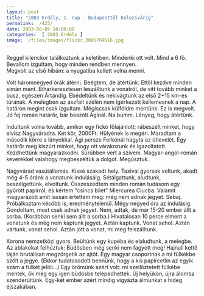 ```yaml
---
layout: post
title: "2003 Erdély, 1. nap - Budapesttől Kolozsvárig"
permalink:  /425/ 
date: 2003-08-05 10:00:00
categories:  [ 2003 Erdély ] 
image:  /files/images/flickr_3086769616.jpg 
---
```

Reggel kilenckor találkoztunk a keletiben. Mindenki ott volt. Mind a 6 fő. Bevallom izgultam, hogy minden rendben mennyen.  
Megvolt az első hibám: a nyugatiba kellett volna menni.

Volt háromnegyed órák átérni. Beégtem, de átértünk. Ettől kezdve minden simán ment. Biharkeresztesen leszálltunk a vonatról, de vitt tovább minket a busz, egészen Ártándig. Ebédeltünk és nekivágtunk az első 2+15 km-es túrának. A melegben az aszfalt szélén nem ígérkezett kellemesnek a nap. A határon megint csak izgultam. Mégiscsak külföldre mentünk. Ez is megvolt. Jó fej román határőr, bár beszólt Áginál. Na bumm. Lényeg, hogy átértünk.

Indultunk volna tovább, amikor egy fickó fölajánlott; rábeszélt minket, hogy elvisz Nagyváradra. Két kör, 2000Ft. Hülyének is megéri. Maradtam a második körre a lányokkal. Ági persze Ferkónál hagyta az útlevelét. Egy határőr meg kiszúrt minket, hogy ott várakozunk és igazoltatott. Kezdhettünk magyarázkodni. Sûrûbben vert a szívem. Magyar-angol-román keverékkel valahogy megbeszéltük a dolgot. Megúsztuk.

Nagyvárad vasútállomás. Kissé szakadt hely. Taxival gyorsak voltunk, akadt még 4-5 óránk a vonatunk indulásáig. Sétálgattunk, aludtunk, beszélgettünk, elvoltunk. Összeszedtem minden román tudásom egy gyûrött papírról, és kértem "csincs bilet" Miercurea Ciucba. Valamit magyarázott amit lassan értettem meg: még nem adnak jegyet. Sebaj. Próbálkoztam később is, eredménytelenül. Mégy negyed óra az indulásig. Gondoltam, most csak adnak jegyet. Nem, adtak, de már 15-20 ember állt a sorba. (Korábban senki sem állt a sorba.) Hivatalosan 10 perce elment a vonatunk és még nem kaptunk jegyet. Aztán kaptunk. Vonat sehol. Aztán vártunk, vonat sehol. Aztán jött a vonat, mi meg felszálltunk.

Korona nemzetközi gyors. Beültünk egy kupéba és elaludtunk, a melegbe. Az ablakokat felhúztuk: Büdösben még senki nem fagyott meg! Hajnali kettő táján brutálisan megzörgetik az ajtót. Egy magyar csoportnak a mi fülkékbe szólt a jegye. (Ekkor tudatosodott bennünk, hogy a kis papírcetlin az egyik szám a fülkét jelöli...) Egy örömünk azért volt: mi szellőztetett fülkébe mentek, ők meg egy igen büdösbe telepedhettek. Új helyükön, újra álomba szenderültünk. Egy-két ember azért mindig vigyázta álmunkat a hideg éjszakában.

